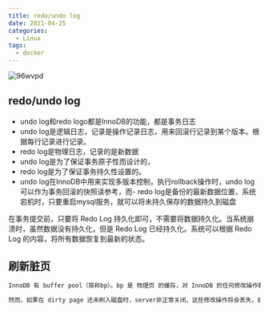 ```yaml
---
title: redo/undo log
date: 2021-04-25
categories:
  - Linux
tags:
  - docker
---
```


![96wvpd](https://gitee.com/snowyan/image/raw/master/md/wallhaven-96wvpd.png)

<!-- more -->

## redo/undo log

- undo log和redo logo都是InnoDB的功能，都是事务日志
- undo log是逻辑日志，记录是操作记录日志，用来回滚行记录到某个版本。根据每行记录进行记录。
- redo log是物理日志，记录的是新数据
- undo log是为了保证事务原子性而设计的，
- redo log是为了保证事务持久性设置的。
- undo log在InnoDB中用来实现多版本控制，执行rollback操作时，undo log可以作为事务回滚的快照读参考，而- redo log是备份的最新数据位置，系统宕机时，只要重启mysql服务，就可以将未持久保存的数据持久到磁盘

在事务提交前，只要将 Redo Log 持久化即可，不需要将数据持久化。当系统崩溃时，虽然数据没有持久化，但是 Redo Log 已经持久化。系统可以根据 Redo Log 的内容，将所有数据恢复到最新的状态。

## 刷新脏页

```bash
InnoDB 有 buffer pool（简称bp）。bp 是 物理页 的缓存，对 InnoDB 的任何修改操作都会首先在 bp 的 page 上进行，然后这样的页面将被标记为 dirty 并被放到专门的flush list 上，后续将由专门的刷脏线程阶段性的将这些页面写入磁盘。这样的好处是避免每次写操作都操作磁盘导致大量的随机 IO，阶段性的刷脏可以将多次对页面的修改 merge 成一次IO 操作，同时异步写入也降低了访问的时延。

然而，如果在 dirty page 还未刷入磁盘时，server非正常关闭，这些修改操作将会丢失，如果写入操作正在进行，甚至会由于损坏数据文件导致数据库不可用。为了避免上述问题的发生，Innodb 将所有对页面的修改操作写入一个专门的文件，并在数据库启动时从此文件进行恢复操作，这个文件就是 redo log file。这样的技术推迟了 bp 页面的刷新，从而提升了数据库的吞吐，有效的降低了访问时延。带来的问题是额外的写 redo log 操作的开销（顺序 IO，比随机 IO 快很多），以及数据库启动时恢复操作所需的时间。
```
